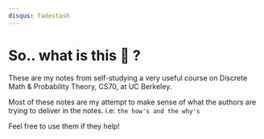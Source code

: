 ```yaml
---
disqus: fadestash
---
```


# So.. what is this  😬 ?
These are my notes from self-studying a very useful course on Discrete Math & Probability Theory, CS70, at UC Berkeley.  

Most of these notes are my attempt to make sense of what the authors are trying to deliver in the notes. i.e: `the how's and the why's`  

Feel free to use them if they help!
